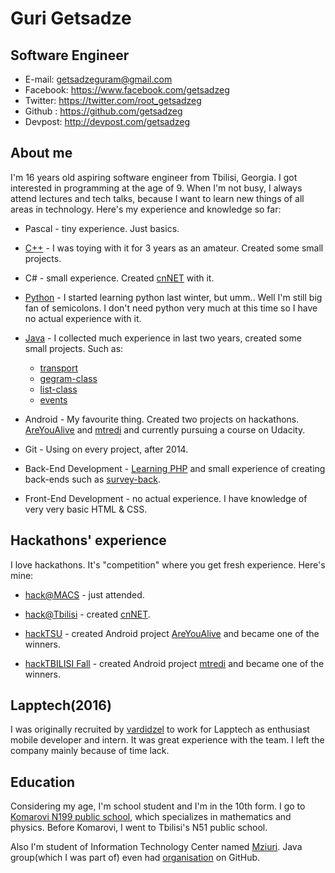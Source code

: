 Guri Getsadze
=============

Software Engineer
-----------------------
- E-mail: getsadzeguram@gmail.com
- Facebook: https://www.facebook.com/getsadzeg
- Twitter: https://twitter.com/root_getsadzeg
- Github : https://github.com/getsadzeg
- Devpost: http://devpost.com/getsadzeg

## About me
I'm 16 years old aspiring software engineer from Tbilisi, Georgia. I got interested in programming at the age of 9. When I'm not busy, I always attend lectures and tech talks, because I want to learn new things of all areas in technology. Here's my experience and knowledge so far:

* Pascal - tiny experience. Just basics.

* [C++](https://github.com/getsadzeg/cpp-codes) - I was toying with it for 3 years as an amateur. Created some small projects.

* C# - small experience. Created [cnNET](https://github.com/getsadzeg/cnNET) with it.

* [Python](https://github.com/getsadzeg/python-codes) - I started learning python last winter, but umm.. Well I'm still big fan of semicolons. I don't need python very much at this time so I have no actual experience with it.

* [Java](https://github.com/getsadzeg/java-codes) - I collected much experience in last two years, created some small projects. Such as:

   * [transport](https://github.com/getsadzeg/transport)
   * [gegram-class](https://github.com/getsadzeg/gegram-class)
   * [list-class](https://github.com/getsadzeg/list-class)
   * [events](https://github.com/getsadzeg/events)

* Android - My favourite thing. Created two projects on hackathons. [AreYouAlive](https://github.com/getsadzeg/AreYouAlive) and [mtredi](https://github.com/getsadzeg/mtredi) and currently pursuing a course on Udacity.

* Git - Using on every project, after 2014.

* Back-End Development - [Learning PHP](https://github.com/getsadzeg/php-codes) and small experience of creating back-ends such as [survey-back](https://github.com/getsadzeg/survey-back).
* Front-End Development - no actual experience. I have knowledge of very very basic HTML & CSS.

## Hackathons' experience
I love hackathons. It's "competition" where you get fresh experience. Here's mine:

* [hack@MACS](http://hackatmacs.devpost.com/) - just attended.

* [hack@Tbilisi](http://hacktbilisi.devpost.com/) - created [cnNET](https://github.com/getsadzeg/cnNET).

* [hackTSU](http://hacktsu.devpost.com/) - created Android project [AreYouAlive](https://github.com/getsadzeg/AreYouAlive) and became one of the winners.

* [hackTBILISI Fall](http://hacktbilisi2015.devpost.com/) - created Android project [mtredi](https://github.com/getsadzeg/mtredi) and became one of the winners.

## Lapptech(2016)
I was originally recruited by [vardidzel](https://github.com/vardidzel) to work for Lapptech as enthusiast mobile developer and intern. It was great experience with the team. I left the company mainly because of time lack.

## Education
Considering my age, I'm school student and I'm in the 10th form. I go to [Komarovi N199 public school](http://komarovi.edu.ge/), which specializes in mathematics and physics. Before Komarovi, I went to Tbilisi's N51 public school.

Also I'm student of Information Technology Center named [Mziuri](http://mziuri.ge/). Java group(which I was part of) even had [organisation](https://github.com/mziuri1) on GitHub.
